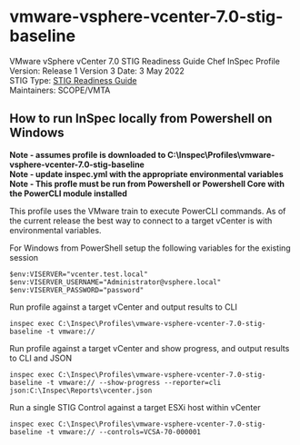 # vmware-vsphere-vcenter-7.0-stig-baseline
VMware vSphere vCenter 7.0 STIG Readiness Guide Chef InSpec Profile  
Version: Release 1 Version 3 Date: 3 May 2022  
STIG Type: [STIG Readiness Guide](https://confluence.eng.vmware.com/pages/viewpage.action?pageId=1231779155)  
Maintainers: SCOPE/VMTA  

## How to run InSpec locally from Powershell on Windows

**Note - assumes profile is downloaded to C:\Inspec\Profiles\vmware-vsphere-vcenter-7.0-stig-baseline**  
**Note - update inspec.yml with the appropriate environmental variables**  
**Note - This profle must be run from Powershell or Powershell Core with the PowerCLI module installed**  

This profile uses the VMware train to execute PowerCLI commands.  As of the current release the best way to connect to a target vCenter is with environmental variables.

For Windows from PowerShell setup the following variables for the existing session
```
$env:VISERVER="vcenter.test.local"
$env:VISERVER_USERNAME="Administrator@vsphere.local"
$env:VISERVER_PASSWORD="password"
```

Run profile against a target vCenter and output results to CLI
```
inspec exec C:\Inspec\Profiles\vmware-vsphere-vcenter-7.0-stig-baseline -t vmware://
```

Run profile against a target vCenter and show progress, and output results to CLI and JSON
```
inspec exec C:\Inspec\Profiles\vmware-vsphere-vcenter-7.0-stig-baseline -t vmware:// --show-progress --reporter=cli json:C:\Inspec\Reports\vcenter.json
```

Run a single STIG Control against a target ESXi host within vCenter
```
inspec exec C:\Inspec\Profiles\vmware-vsphere-vcenter-7.0-stig-baseline -t vmware:// --controls=VCSA-70-000001
```